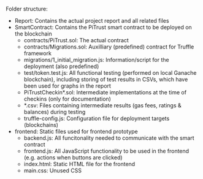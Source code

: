 Folder structure:
- Report: Contains the actual project report and all related files
- SmartContract: Contains the PiTrust smart contract to be deployed on the blockchain
    - contracts/PiTrust.sol: The actual contract
    - contracts/Migrations.sol: Auxilliary (predefined) contract for Truffle framework
    - migrations/1_initial_migration.js: Information/script for the deployment (also predefined)
    - test/token.test.js: All functional testing (performed on local Ganache blockchain), including storing of test results in CSVs, which have been used for graphs in the report
    - PiTrustCheckin*.sol: Intermediate implementations at the time of checkins (only for documentation)
    - *.csv: Files containing intermediate results (gas fees, ratings & balances) during testing
    - truffle-config.js: Configuration file for deployment targets (blockchains)
- frontend: Static files used for frontend prototype
    - backend.js: All funcitonality needed to communicate with the smart contract
    - frontend.js: All JavaScript functionality to be used in the frontend (e.g. actions when buttons are clicked)
    - index.html: Static HTML file for the frontend
    - main.css: Unused CSS
